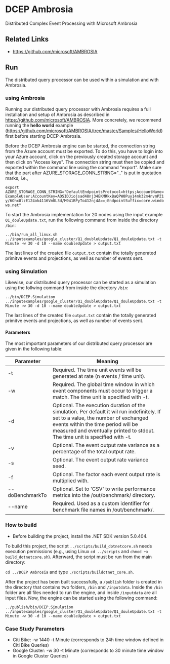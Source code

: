 # DCEP Ambrosia
Distributed Complex Event Processing with Microsoft Ambrosia

## Related Links
- https://github.com/microsoft/AMBROSIA

## Run

The distributed query processor can be used within a simulation and with Ambrosia.


### using Ambrosia
Running our distributed query processor with Ambrosia requires a full installation and setup of Ambrosia as described in https://github.com/microsoft/AMBROSIA.
More concretely, we recommend running the **hello world** example (https://github.com/microsoft/AMBROSIA/tree/master/Samples/HelloWorld) first before starting DCEP-Ambrosia.

Before the DCEP Ambrosia engine can be started, the connection string from the Azure account must be exported. To do this, you have to login into your Azure account, click on the previously created storage account and then click on "Access keys". The connection string must then be copied and exported within the command line using the command "export". Make sure that the part after AZURE_STORAGE_CONN_STRING=".." is put in quotation marks, i.e.,

`export AZURE_STORAGE_CONN_STRING="DefaultEndpointsProtocol=https;AccountName=ExampleUser;AccountKey=AOSIDJiojsad48nj34EKMRkxBaQPW0Puy14mk32m4nvmPZ1y/6Ohx8lzE124ok4116Vm0L3d/M941BPyTo412nj4A==;EndpointSuffix=core.windows.net"`

To start the Ambrosia implementation for 20 nodes using the input example `Q1_douleUpdate.txt`, run the following command from inside the directory `/bin`:

`../bin/run_all_linux.sh ../inputexamples/google_cluster/Q1_doubleUpdate/Q1_douleUpdate.txt -t Minute -w 30 -d 10 --name doubleUpdate > output.txt`

The last lines of the created file `output.txt` contain the totally generated primitve events and projections, as well as number of events sent.

### using Simulation

Likewise, our distributed query processor can be started as a simulation using the follwing command from inside the directory `/bin`:

`../bin/DCEP.Simulation ../inputexamples/google_cluster/Q1_doubleUpdate/Q1_douleUpdate.txt -t Minute -w 30 -d 10 --name doubleUpdate > output.txt`

The last lines of the created file `output.txt` contain the totally generated primitve events and projections, as well as number of events sent.

#### Parameters

The most important parameters of our distributed query processor are given in the following table:

Parameter | Meaning
------------ | -------------
-t| Required. The time unit events will be generated at rate (n events / time unit).
 -w | Required. The global time window in which event components must occur to trigger a match. The time unit is specified with -t.
-d |  Optional. The execution duration of the simulation. Per default it wil run indefinitely. If set to a value, the number of exchanged events within the time period will be measured and eventually printed to stdout. The time unit is specified with -t.
-v | Optional. The event output rate variance as a percentage of the total output rate.
-s | Optional. The event output rate variance seed.
-f | Optional. The factor each event output rate is multiplied with.
--doBenchmarkTo | Optional. Set to 'CSV' to write performance metrics into the /out/benchmark/ directory.
--name | Required. Used as a custom identifier for benchmark file names in /out/benchmark/.

### How to build
- Before building the project, install the .NET SDK version 5.0.404.

To build this project, the script `../scripts/build_dotnetcore.sh` needs execution permissions (e.g., using Linux `cd ../scripts` and `chmod +x build_dotnetcore.sh`). Afterward, the script must be run from the main directory:

`cd ../DCEP Ambrosia` and type `./scripts/buildotnet_core.sh`.

After the project has been built successfully, a `/publish` folder is created in the directory that contains two folders, `/bin` and `/inputdata`. Inside the `/bin` folder are all files needed to run the engine, and inside `/inputdata` are all input files. Now, the engine can be started using the following command:

`../publish/bin/DCEP.Simulation ../inputexamples/google_cluster/Q1_doubleUpdate/Q1_douleUpdate.txt -t Minute -w 30 -d 10 --name doubleUpdate > output.txt`


### Case Study Parameters

- Citi Bike: -w 1440 -t Minute (corresponds to 24h time window defined in Citi Bike Queries)
- Google Cluster: -w 30 -t Minute (corresponds to 30 minute time window in Google Cluster Queries)

